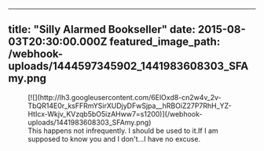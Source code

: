 ---
title: "Silly Alarmed Bookseller"
date: 2015-08-03T20:30:00.000Z
featured_image_path: /webhook-uploads/1444597345902_1441983608303_SFAmy.png
--
<figure data-type="image">[![](http://lh3.googleusercontent.com/6ElOxd8-cn2w4v_2v-TbQR14E0r_ksFFRmYSirXUDjyDFwSjpa__hRBOiZ27P7RhH_YZ-HtIcx-Wkjv_KVzqb5bO5izAHww7=s1200)](/webhook-uploads/1441983608303_SFAmy.png)

<figcaption>
This happens not infrequently. I should be used to it.If I am supposed to know you and I don't...I have no excuse.</figcaption>

</figure>